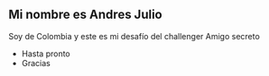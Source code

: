 ## Mi nombre es Andres Julio

Soy de Colombia y este es mi desafío del challenger Amigo secreto

- Hasta pronto
- Gracias


